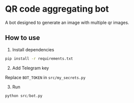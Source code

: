 # QR code aggregating bot

A bot designed to generate an image with multiple qr images.

## How to use

1. Install dependencies

```bash
pip install -r requirements.txt
```

2. Add Telegram key

Replace `BOT_TOKEN` in `src/my_secrets.py`

3. Run

```python
python src/bot.py
```